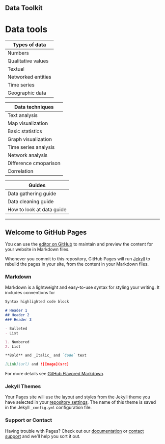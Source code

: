 ## Data Toolkit


# Data tools

Types of data | 
---- |
Numbers | 
Qualitative values | 
Textual | 
Networked entities | 
Time series | 
Geographic data | 

Data techniques | 
---- | 
Text analysis | 
Map visualization |
Basic statistics | 
Graph visualization | 
Time series analysis | 
Network analysis | 
Difference cmoparison | 
Correlation | 

Guides | 
---- | 
Data gathering guide |
Data cleaning guide | 
How to look at data guide | 



----

## Welcome to GitHub Pages

You can use the [editor on GitHub](https://github.com/kuniiii/data-toolkit/edit/master/README.md) to maintain and preview the content for your website in Markdown files.

Whenever you commit to this repository, GitHub Pages will run [Jekyll](https://jekyllrb.com/) to rebuild the pages in your site, from the content in your Markdown files.

### Markdown

Markdown is a lightweight and easy-to-use syntax for styling your writing. It includes conventions for

```markdown
Syntax highlighted code block

# Header 1
## Header 2
### Header 3

- Bulleted
- List

1. Numbered
2. List

**Bold** and _Italic_ and `Code` text

[Link](url) and ![Image](src)
```

For more details see [GitHub Flavored Markdown](https://guides.github.com/features/mastering-markdown/).

### Jekyll Themes

Your Pages site will use the layout and styles from the Jekyll theme you have selected in your [repository settings](https://github.com/kuniiii/data-toolkit/settings). The name of this theme is saved in the Jekyll `_config.yml` configuration file.

### Support or Contact

Having trouble with Pages? Check out our [documentation](https://help.github.com/categories/github-pages-basics/) or [contact support](https://github.com/contact) and we’ll help you sort it out.
